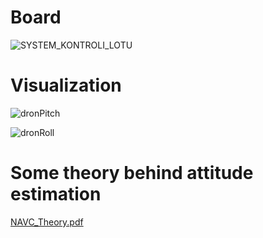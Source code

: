 # Board
![SYSTEM_KONTROLI_LOTU](https://github.com/aiwachow/DRONE-NAVC-V1-STM32-KICAD/assets/92248273/a846c828-3ee0-4a3a-bc49-8de660e7ef3f)





# Visualization 
![dronPitch](https://github.com/aiwachow/DRONE-NAVC-V1-STM32-KICAD/assets/92248273/4db01ff6-65dd-46d6-b48b-31732e3748ea)

![dronRoll](https://github.com/aiwachow/DRONE-NAVC-V1-STM32-KICAD/assets/92248273/389c8570-1078-4b80-856b-33aead92614f)
# Some theory behind attitude estimation 
[NAVC_Theory.pdf](https://github.com/aiwachow/DRONE-NAVC-V1-STM32-KICAD/files/14404440/NAVC_Theory.pdf)
